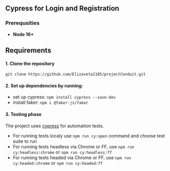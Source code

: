 ## **Cypress for Login and Registration**

### **Prerequsities**

- **Node 16+**

## Requirements

#### 1. Clone the repository

`git clone https://github.com/Elizaveta1105/projectConduit.git`

#### 2. Set up dependencies by running:

- set up cypress: `npm install cypress --save-dev`
- install faker: `npm i @faker-js/faker`

#### 3. Testing phase
The project uses [cypress](https://www.cypress.io/) for automation tests.

- For running tests localy use `npm run cy:open` command and choose test suite to run
- For running tests headless via Chrome or FF, use `npm run cy:headless:chrome` or `npm run cy:headless:ff`
- For running tests headed via Chrome or FF, use `npm run cy:headed:chrome` or `npm run cy:headed:ff`
